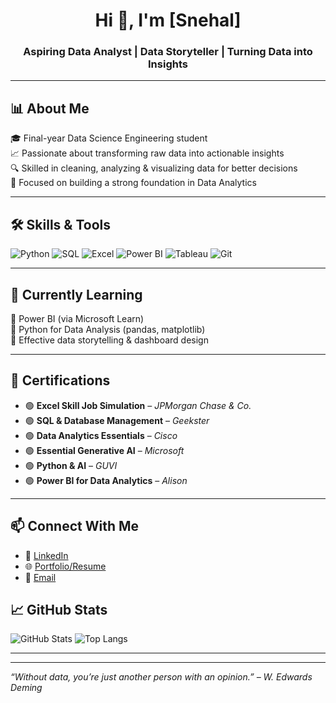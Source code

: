 <h1 align="center">Hi 👋, I'm [Snehal]</h1>
<h3 align="center">Aspiring Data Analyst | Data Storyteller | Turning Data into Insights</h3>

---

## 📊 About Me

🎓 Final-year Data Science Engineering student  
📈 Passionate about transforming raw data into actionable insights  
🔍 Skilled in cleaning, analyzing & visualizing data for better decisions  
📌 Focused on building a strong foundation in Data Analytics  

---

## 🛠️ Skills & Tools

![Python](https://img.shields.io/badge/-Python-3776AB?style=flat&logo=python&logoColor=white)
![SQL](https://img.shields.io/badge/-SQL-4479A1?style=flat&logo=mysql&logoColor=white)
![Excel](https://img.shields.io/badge/-Excel-217346?style=flat&logo=microsoft-excel&logoColor=white)
![Power BI](https://img.shields.io/badge/-PowerBI-F2C811?style=flat&logo=powerbi&logoColor=black)
![Tableau](https://img.shields.io/badge/-Tableau-E97627?style=flat&logo=tableau&logoColor=white)
![Git](https://img.shields.io/badge/-Git-F05032?style=flat&logo=git&logoColor=white)


---

## 🌱 Currently Learning

🚀 Power BI (via Microsoft Learn)  
📘 Python for Data Analysis (pandas, matplotlib)  
🎯 Effective data storytelling & dashboard design  

---

## 📄 Certifications

- 🟢 **Excel Skill Job Simulation** – *JPMorgan Chase & Co.*
- 🟢 **SQL & Database Management** – *Geekster*
- 🟢 **Data Analytics Essentials** – *Cisco*
- 🟢 **Essential Generative AI** – *Microsoft*
- 🟢 **Python & AI** – *GUVI*
- 🟢 **Power BI for Data Analytics** – *Alison*


---

## 📫 Connect With Me

- 💼 [LinkedIn](www.linkedin.com/in/snehal-alavekar-2985a7281)
- 🌐 [Portfolio/Resume](https://yourwebsite.com)
- 📩 [Email](snehaalavekar@email.com)
  
## 📈 GitHub Stats

![GitHub Stats](https://github-readme-stats.vercel.app/api?username=Sneha-273&show_icons=true&theme=radical)
![Top Langs](https://github-readme-stats.vercel.app/api/top-langs/?username=Sneha-273&layout=compact&theme=radical)


---



---

_“Without data, you’re just another person with an opinion.” – W. Edwards Deming_


